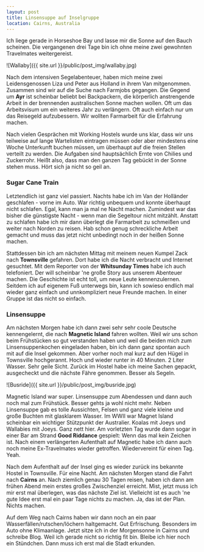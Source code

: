 ```yaml
---
layout: post
title: Linsensuppe auf Inselgruppe
location: Cairns, Australia
---
```


Ich liege gerade in Horseshoe Bay und lasse mir die Sonne auf den Bauch scheinen. Die vergangenen drei Tage bin ich ohne meine zwei gewohnten Travelmates weitergereist.

![Wallaby]({{ site.url }}/public/post_img/wallaby.jpg)

Nach dem intensiven Segelabenteuer, haben mich meine zwei Leidensgenossen Liza und Peter aus Holland in ihrem Van mitgenommen. Zusammen sind wir auf die Suche nach Farmjobs gegangen. Die Gegend um **Ayr** ist scheinbar beliebt bei Backpackern, die körperlich anstrengende Arbeit in der brennenden australischen Sonne machen wollen. Oft um das Arbeitsvisum um ein weiteres Jahr zu verlängern. Oft auch einfach nur um das Reisegeld aufzubessern. Wir wollten Farmarbeit für die Erfahrung machen.

Nach vielen Gesprächen mit Working Hostels wurde uns klar, dass wir uns teilweise auf lange Wartelisten eintragen müssen oder aber mindestens eine Woche Unterkunft buchen müssen, um überhaupt auf die freien Stellen verteilt zu werden. Die Aufgaben sind hauptsächlich Ernte von Chilies und Zuckerrohr. Heißt also, dass man den ganzen Tag gebückt in der Sonne stehen muss. Hört sich ja nicht so geil an.

### Sugar Cane Train ###

Letztendlich ist ganz viel passiert. Nachts habe ich im Van der Holländer geschlafen - vorne im Auto. War richtig unbequem und konnte überhaupt nicht schlafen. Egal, kann man ja mal ne Nacht machen. Zumindest war das bisher die günstigste Nacht - wenn man die Segeltour nicht mitzählt. Anstatt zu schlafen habe ich mir dann überlegt die Farmarbeit zu schmeißen und weiter nach Norden zu reisen. Hab schon genug schreckliche Arbeit gemacht und muss das jetzt nicht unbedingt noch in der heißen Sonne machen.

Stattdessen bin ich am nächsten Mittag mit meinem neuen Kumpel Zack nach **Townsville** gefahren. Dort habe ich die Nacht verbracht und Internet gesuchtet. Mit dem Reporter von der **Whitsunday Times** habe ich auch telefoniert. Der will scheinbar 'ne große Story aus unserem Abenteuer machen. Die Geschichte ist echt toll, um neue Leute kennenzulernen. Seitdem ich auf eigenem Fuß unterwegs bin, kann ich sowieso endlich mal wieder ganz einfach und unnkompliziert neue Freunde machen. In einer Gruppe ist das nicht so einfach.

### Linsensuppe ###

Am nächsten Morgen habe ich dann zwei sehr sehr coole Deutsche kennengelernt, die nach **Magnetic Island** fahren wollten. Weil wir uns schon beim Frühstücken so gut verstanden haben und weil die beiden mich zum Linsensuppenkochen eingeladen haben, bin ich dann ganz spontan auch mit auf die Insel gekommen. Aber vorher noch mal kurz auf den Hügel in Townsville hochgerannt. Hoch und wieder runter in 40 Minuten. 2 Liter Wasser. Sehr geile Sicht. Zurück im Hostel habe ich meine Sachen gepackt, ausgecheckt und die nächste Fähre genommen. Besser als Segeln.

![Busride]({{ site.url }}/public/post_img/busride.jpg)

Magnetic Island war super. Linsensuppe zum Abendessen und dann auch noch mal zum Frühstück. Besser gehts ja wohl nicht mehr. Neben Linsensuppe gab es tolle Aussichten, Felsen und ganz viele kleine und große Buchten mit glasklarem Wasser. Im WWII war Magnet Island scheinbar ein wichtiger Stützpunkt der Australier. Koalas mit Joeys und Wallabies mit Joeys. Ganz nett hier. Am vorletzten Tag wurde dann sogar in einer Bar am Strand **Good Riddance** gespielt: Wenn das mal kein Zeichen ist. Nach einem verlängerten Aufenthalt auf Magnetic habe ich dann auch noch meine Ex-Travelmates wieder getroffen. Wiedervereint für einen Tag. Yeah.

Nach dem Aufenthalt auf der Insel ging es wieder zurück ins bekannte Hostel in Townsville. Für eine Nacht. Am nächsten Morgen stand die Fahrt nach **Cairns** an. Nach ziemlich genau 30 Tagen reisen, haben ich dann am frühen Abend mein erstes großes Zwischenziel erreicht. Mist, jetzt muss ich mir erst mal überlegen, was das nächste Ziel ist. Vielleicht ist es auch 'ne gute Idee erst mal ein paar Tage nichts zu machen. Ja, das ist der Plan. Nichts machen.

Auf dem Weg nach Cairns haben wir dann noch an ein paar Wasserfällen/rutschen/löchern haltgemacht. Gut Erfrischung. Besonders im Auto ohne Klimaanlage. Jetzt sitze ich in der Morgensonne in Cairns und schreibe Blog. Weil ich gerade nicht so richtig fit bin. Bleibe ich hier noch ein Stündchen. Dann muss ich erst mal die Stadt erkunden.